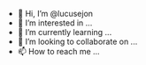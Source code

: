 - 👋 Hi, I’m @lucusejon
- 👀 I’m interested in ...
- 🌱 I’m currently learning ...
- 💞️ I’m looking to collaborate on ...
- 📫 How to reach me ...

<!---
lucusejon/lucusejon is a ✨ special ✨ repository because its `README.md` (this file) appears on your GitHub profile.
You can click the Preview link to take a look at your changes.
--->
